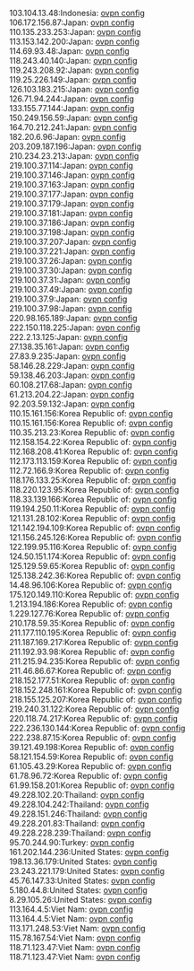 103.104.13.48:Indonesia: [ovpn config](vpn/103_104_13_48.ovpn)  
106.172.156.87:Japan: [ovpn config](vpn/106_172_156_87.ovpn)  
110.135.233.253:Japan: [ovpn config](vpn/110_135_233_253.ovpn)  
113.153.142.200:Japan: [ovpn config](vpn/113_153_142_200.ovpn)  
114.69.93.48:Japan: [ovpn config](vpn/114_69_93_48.ovpn)  
118.243.40.140:Japan: [ovpn config](vpn/118_243_40_140.ovpn)  
119.243.208.92:Japan: [ovpn config](vpn/119_243_208_92.ovpn)  
119.25.226.149:Japan: [ovpn config](vpn/119_25_226_149.ovpn)  
126.103.183.215:Japan: [ovpn config](vpn/126_103_183_215.ovpn)  
126.71.94.244:Japan: [ovpn config](vpn/126_71_94_244.ovpn)  
133.155.77.144:Japan: [ovpn config](vpn/133_155_77_144.ovpn)  
150.249.156.59:Japan: [ovpn config](vpn/150_249_156_59.ovpn)  
164.70.212.241:Japan: [ovpn config](vpn/164_70_212_241.ovpn)  
182.20.6.96:Japan: [ovpn config](vpn/182_20_6_96.ovpn)  
203.209.187.196:Japan: [ovpn config](vpn/203_209_187_196.ovpn)  
210.234.23.213:Japan: [ovpn config](vpn/210_234_23_213.ovpn)  
219.100.37.114:Japan: [ovpn config](vpn/219_100_37_114.ovpn)  
219.100.37.146:Japan: [ovpn config](vpn/219_100_37_146.ovpn)  
219.100.37.163:Japan: [ovpn config](vpn/219_100_37_163.ovpn)  
219.100.37.177:Japan: [ovpn config](vpn/219_100_37_177.ovpn)  
219.100.37.179:Japan: [ovpn config](vpn/219_100_37_179.ovpn)  
219.100.37.181:Japan: [ovpn config](vpn/219_100_37_181.ovpn)  
219.100.37.186:Japan: [ovpn config](vpn/219_100_37_186.ovpn)  
219.100.37.198:Japan: [ovpn config](vpn/219_100_37_198.ovpn)  
219.100.37.207:Japan: [ovpn config](vpn/219_100_37_207.ovpn)  
219.100.37.221:Japan: [ovpn config](vpn/219_100_37_221.ovpn)  
219.100.37.26:Japan: [ovpn config](vpn/219_100_37_26.ovpn)  
219.100.37.30:Japan: [ovpn config](vpn/219_100_37_30.ovpn)  
219.100.37.31:Japan: [ovpn config](vpn/219_100_37_31.ovpn)  
219.100.37.49:Japan: [ovpn config](vpn/219_100_37_49.ovpn)  
219.100.37.9:Japan: [ovpn config](vpn/219_100_37_9.ovpn)  
219.100.37.98:Japan: [ovpn config](vpn/219_100_37_98.ovpn)  
220.98.165.189:Japan: [ovpn config](vpn/220_98_165_189.ovpn)  
222.150.118.225:Japan: [ovpn config](vpn/222_150_118_225.ovpn)  
222.2.13.125:Japan: [ovpn config](vpn/222_2_13_125.ovpn)  
27.138.35.161:Japan: [ovpn config](vpn/27_138_35_161.ovpn)  
27.83.9.235:Japan: [ovpn config](vpn/27_83_9_235.ovpn)  
58.146.28.229:Japan: [ovpn config](vpn/58_146_28_229.ovpn)  
59.138.46.203:Japan: [ovpn config](vpn/59_138_46_203.ovpn)  
60.108.217.68:Japan: [ovpn config](vpn/60_108_217_68.ovpn)  
61.213.204.22:Japan: [ovpn config](vpn/61_213_204_22.ovpn)  
92.203.59.132:Japan: [ovpn config](vpn/92_203_59_132.ovpn)  
110.15.161.156:Korea Republic of: [ovpn config](vpn/110_15_161_156.ovpn)  
110.15.161.156:Korea Republic of: [ovpn config](vpn/110_15_161_156.ovpn)  
110.35.213.23:Korea Republic of: [ovpn config](vpn/110_35_213_23.ovpn)  
112.158.154.22:Korea Republic of: [ovpn config](vpn/112_158_154_22.ovpn)  
112.168.208.41:Korea Republic of: [ovpn config](vpn/112_168_208_41.ovpn)  
112.173.113.159:Korea Republic of: [ovpn config](vpn/112_173_113_159.ovpn)  
112.72.166.9:Korea Republic of: [ovpn config](vpn/112_72_166_9.ovpn)  
118.176.133.25:Korea Republic of: [ovpn config](vpn/118_176_133_25.ovpn)  
118.220.123.95:Korea Republic of: [ovpn config](vpn/118_220_123_95.ovpn)  
118.33.139.166:Korea Republic of: [ovpn config](vpn/118_33_139_166.ovpn)  
119.194.250.11:Korea Republic of: [ovpn config](vpn/119_194_250_11.ovpn)  
121.131.28.102:Korea Republic of: [ovpn config](vpn/121_131_28_102.ovpn)  
121.142.194.109:Korea Republic of: [ovpn config](vpn/121_142_194_109.ovpn)  
121.156.245.126:Korea Republic of: [ovpn config](vpn/121_156_245_126.ovpn)  
122.199.95.116:Korea Republic of: [ovpn config](vpn/122_199_95_116.ovpn)  
124.50.151.174:Korea Republic of: [ovpn config](vpn/124_50_151_174.ovpn)  
125.129.59.65:Korea Republic of: [ovpn config](vpn/125_129_59_65.ovpn)  
125.138.242.36:Korea Republic of: [ovpn config](vpn/125_138_242_36.ovpn)  
14.48.96.106:Korea Republic of: [ovpn config](vpn/14_48_96_106.ovpn)  
175.120.149.110:Korea Republic of: [ovpn config](vpn/175_120_149_110.ovpn)  
1.213.194.186:Korea Republic of: [ovpn config](vpn/1_213_194_186.ovpn)  
1.229.127.76:Korea Republic of: [ovpn config](vpn/1_229_127_76.ovpn)  
210.178.59.35:Korea Republic of: [ovpn config](vpn/210_178_59_35.ovpn)  
211.177.110.195:Korea Republic of: [ovpn config](vpn/211_177_110_195.ovpn)  
211.187.169.217:Korea Republic of: [ovpn config](vpn/211_187_169_217.ovpn)  
211.192.93.98:Korea Republic of: [ovpn config](vpn/211_192_93_98.ovpn)  
211.215.94.235:Korea Republic of: [ovpn config](vpn/211_215_94_235.ovpn)  
211.46.86.67:Korea Republic of: [ovpn config](vpn/211_46_86_67.ovpn)  
218.152.177.51:Korea Republic of: [ovpn config](vpn/218_152_177_51.ovpn)  
218.152.248.161:Korea Republic of: [ovpn config](vpn/218_152_248_161.ovpn)  
218.155.125.207:Korea Republic of: [ovpn config](vpn/218_155_125_207.ovpn)  
219.240.31.122:Korea Republic of: [ovpn config](vpn/219_240_31_122.ovpn)  
220.118.74.217:Korea Republic of: [ovpn config](vpn/220_118_74_217.ovpn)  
222.236.130.144:Korea Republic of: [ovpn config](vpn/222_236_130_144.ovpn)  
222.238.87.15:Korea Republic of: [ovpn config](vpn/222_238_87_15.ovpn)  
39.121.49.198:Korea Republic of: [ovpn config](vpn/39_121_49_198.ovpn)  
58.121.154.59:Korea Republic of: [ovpn config](vpn/58_121_154_59.ovpn)  
61.105.43.29:Korea Republic of: [ovpn config](vpn/61_105_43_29.ovpn)  
61.78.96.72:Korea Republic of: [ovpn config](vpn/61_78_96_72.ovpn)  
61.99.158.201:Korea Republic of: [ovpn config](vpn/61_99_158_201.ovpn)  
49.228.102.20:Thailand: [ovpn config](vpn/49_228_102_20.ovpn)  
49.228.104.242:Thailand: [ovpn config](vpn/49_228_104_242.ovpn)  
49.228.151.246:Thailand: [ovpn config](vpn/49_228_151_246.ovpn)  
49.228.201.83:Thailand: [ovpn config](vpn/49_228_201_83.ovpn)  
49.228.228.239:Thailand: [ovpn config](vpn/49_228_228_239.ovpn)  
95.70.244.90:Turkey: [ovpn config](vpn/95_70_244_90.ovpn)  
161.202.144.236:United States: [ovpn config](vpn/161_202_144_236.ovpn)  
198.13.36.179:United States: [ovpn config](vpn/198_13_36_179.ovpn)  
23.243.221.179:United States: [ovpn config](vpn/23_243_221_179.ovpn)  
45.76.147.33:United States: [ovpn config](vpn/45_76_147_33.ovpn)  
5.180.44.8:United States: [ovpn config](vpn/5_180_44_8.ovpn)  
8.29.105.26:United States: [ovpn config](vpn/8_29_105_26.ovpn)  
113.164.4.5:Viet Nam: [ovpn config](vpn/113_164_4_5.ovpn)  
113.164.4.5:Viet Nam: [ovpn config](vpn/113_164_4_5.ovpn)  
113.171.248.53:Viet Nam: [ovpn config](vpn/113_171_248_53.ovpn)  
115.78.167.54:Viet Nam: [ovpn config](vpn/115_78_167_54.ovpn)  
118.71.123.47:Viet Nam: [ovpn config](vpn/118_71_123_47.ovpn)  
118.71.123.47:Viet Nam: [ovpn config](vpn/118_71_123_47.ovpn)  

